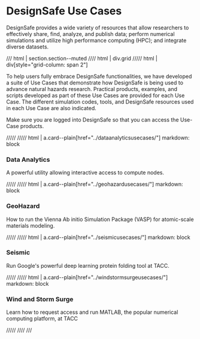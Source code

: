 # DesignSafe Use Cases

DesignSafe provides a wide variety of resources that allow researchers to effectively share, find, analyze, and publish data; perform numerical simulations and utilize high performance computing (HPC); and integrate diverse datasets.  

<style>
.grid {
  display: grid;
  gap: var(--global-space--grid-gap);
  grid-template-columns: 1fr 1fr;
}
/* HACK: Remove space from top of section */
/* NOTE: Not necessary if section head a header as is expected */
/* https://github.com/TACC/TACC-Docs/blob/f2e80b4/docs/index.md?plain=1#L107-L109 */
.grid > div[style] > p:first-child {
  margin-top: 0;
}
</style>

/// html | section.section--muted
//// html | div.grid
///// html | div[style="grid-column: span 2"]

To help users fully embrace DesignSafe functionalities, we have developed a suite of Use Cases that demonstrate how DesignSafe is being used to advance natural hazards research.  Practical products, examples, and scripts developed as part of these Use Cases are provided for each Use Case.  The different simulation codes, tools, and DesignSafe resources used in each Use Case are also indicated.

Make sure you are logged into DesignSafe so that you can access the Use-Case products.

/////
///// html | a.card--plain[href="../dataanalyticsusecases/"]
     markdown: block

### Data Analytics

A powerful utility allowing interactive access to compute nodes.

/////
///// html | a.card--plain[href="../geohazardusecases/"]
     markdown: block

### GeoHazard

How to run the Vienna Ab initio Simulation Package (VASP) for atomic-scale materials modeling.

/////
///// html | a.card--plain[href="../seismicusecases/"]
     markdown: block

### Seismic

Run Google's powerful deep learning protein folding tool at TACC.

/////
///// html | a.card--plain[href="../windstormsurgeusecases/"]
     markdown: block

### Wind and Storm Surge

Learn how to request access and run MATLAB, the popular numerical computing platform, at TACC

/////
////
///

